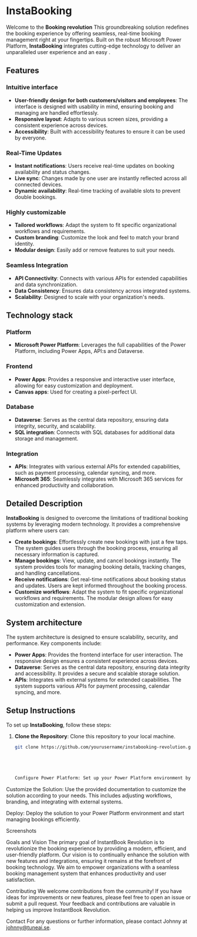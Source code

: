 # InstaBooking


Welcome to the **Booking revolution**
This groundbreaking solution redefines the booking experience by offering seamless, real-time booking management right at your fingertips. 
Built on the robust Microsoft Power Platform, **InstaBooking** integrates cutting-edge technology to deliver an unparalleled user experience and an easy .

## Features

### Intuitive interface
- **User-friendly design for both customers/visitors and employees**: The interface is designed with usability in mind, ensuring booking and managing are handled effortlessly.
- **Responsive layout**: Adapts to various screen sizes, providing a consistent experience across devices.
- **Accessibility**: Built with accessibility features to ensure it can be used by everyone.

### Real-Time Updates
- **Instant notifications**: Users receive real-time updates on booking availability and status changes.
- **Live sync**: Changes made by one user are instantly reflected across all connected devices.
- **Dynamic availability**: Real-time tracking of available slots to prevent double bookings.

### Highly customizable
- **Tailored workflows**: Adapt the system to fit specific organizational workflows and requirements.
- **Custom branding**: Customize the look and feel to match your brand identity.
- **Modular design**: Easily add or remove features to suit your needs.

### Seamless Integration
- **API Connectivity**: Connects with various APIs for extended capabilities and data synchronization.
- **Data Consistency**: Ensures data consistency across integrated systems.
- **Scalability**: Designed to scale with your organization's needs.

## Technology stack

### Platform
- **Microsoft Power Platform**: Leverages the full capabilities of the Power Platform, including Power Apps, API:s and Dataverse.

### Frontend
- **Power Apps**: Provides a responsive and interactive user interface, allowing for easy customization and deployment.
- **Canvas apps**: Used for creating a pixel-perfect UI.

### Database
- **Dataverse**: Serves as the central data repository, ensuring data integrity, security, and scalability.
- **SQL integration**: Connects with SQL databases for additional data storage and management.

### Integration
- **APIs**: Integrates with various external APIs for extended capabilities, such as payment processing, calendar syncing, and more.
- **Microsoft 365**: Seamlessly integrates with Microsoft 365 services for enhanced productivity and collaboration.

## Detailed Description

**InstaBooking** is designed to overcome the limitations of traditional booking systems by leveraging modern technology. It provides a comprehensive platform where users can:

- **Create bookings**: Effortlessly create new bookings with just a few taps. The system guides users through the booking process, ensuring all necessary information is captured.
- **Manage bookings**: View, update, and cancel bookings instantly. The system provides tools for managing booking details, tracking changes, and handling cancellations.
- **Receive notifications**: Get real-time notifications about booking status and updates. Users are kept informed throughout the booking process.
- **Customize workflows**: Adapt the system to fit specific organizational workflows and requirements. The modular design allows for easy customization and extension.

## System architecture

The system architecture is designed to ensure scalability, security, and performance. Key components include:

- **Power Apps**: Provides the frontend interface for user interaction. The responsive design ensures a consistent experience across devices.
- **Dataverse**: Serves as the central data repository, ensuring data integrity and accessibility. It provides a secure and scalable storage solution.
- **APIs**: Integrates with external systems for extended capabilities. The system supports various APIs for payment processing, calendar syncing, and more.

## Setup Instructions

To set up **InstaBooking**, follow these steps:

1. **Clone the Repository**: Clone this repository to your local machine.
   ```bash
   git clone https://github.com/yourusername/instabooking-revolution.git





   Configure Power Platform: Set up your Power Platform environment by following the instructions in the docs/ directory. This includes configuring Power Apps and Dataverse.

Customize the Solution: Use the provided documentation to customize the solution according to your needs. This includes adjusting workflows, branding, and integrating with external systems.

Deploy: Deploy the solution to your Power Platform environment and start managing bookings efficiently.

Screenshots


Goals and Vision
The primary goal of InstantBook Revolution is to revolutionize the booking experience by providing a modern, efficient, and user-friendly platform. Our vision is to continually enhance the solution with new features and integrations, ensuring it remains at the forefront of booking technology. We aim to empower organizations with a seamless booking management system that enhances productivity and user satisfaction.

Contributing
We welcome contributions from the community! If you have ideas for improvements or new features, please feel free to open an issue or submit a pull request. Your feedback and contributions are valuable in helping us improve InstantBook Revolution.

Contact
For any questions or further information, please contact Johnny at johnny@tuneai.se.

